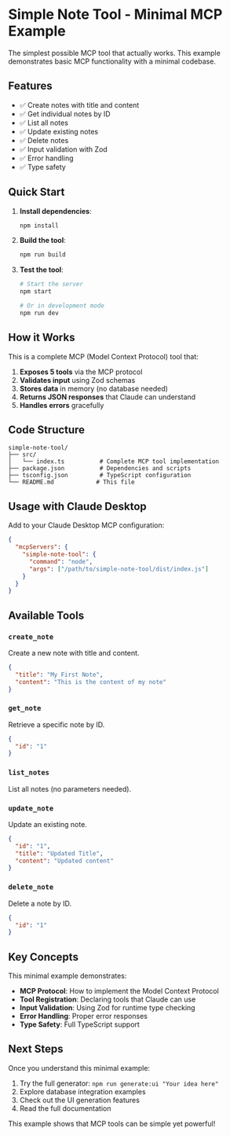 # Simple Note Tool - Minimal MCP Example

The simplest possible MCP tool that actually works. This example demonstrates basic MCP functionality with a minimal codebase.

## Features

- ✅ Create notes with title and content
- ✅ Get individual notes by ID  
- ✅ List all notes
- ✅ Update existing notes
- ✅ Delete notes
- ✅ Input validation with Zod
- ✅ Error handling
- ✅ Type safety

## Quick Start

1. **Install dependencies**:
   ```bash
   npm install
   ```

2. **Build the tool**:
   ```bash
   npm run build
   ```

3. **Test the tool**:
   ```bash
   # Start the server
   npm start
   
   # Or in development mode
   npm run dev
   ```

## How it Works

This is a complete MCP (Model Context Protocol) tool that:

1. **Exposes 5 tools** via the MCP protocol
2. **Validates input** using Zod schemas
3. **Stores data** in memory (no database needed)
4. **Returns JSON responses** that Claude can understand
5. **Handles errors** gracefully

## Code Structure

```
simple-note-tool/
├── src/
│   └── index.ts          # Complete MCP tool implementation
├── package.json          # Dependencies and scripts
├── tsconfig.json         # TypeScript configuration
└── README.md            # This file
```

## Usage with Claude Desktop

Add to your Claude Desktop MCP configuration:

```json
{
  "mcpServers": {
    "simple-note-tool": {
      "command": "node",
      "args": ["/path/to/simple-note-tool/dist/index.js"]
    }
  }
}
```

## Available Tools

### `create_note`
Create a new note with title and content.
```json
{
  "title": "My First Note",
  "content": "This is the content of my note"
}
```

### `get_note`
Retrieve a specific note by ID.
```json
{
  "id": "1"
}
```

### `list_notes`
List all notes (no parameters needed).

### `update_note`
Update an existing note.
```json
{
  "id": "1",
  "title": "Updated Title",
  "content": "Updated content"
}
```

### `delete_note`
Delete a note by ID.
```json
{
  "id": "1"
}
```

## Key Concepts

This minimal example demonstrates:

- **MCP Protocol**: How to implement the Model Context Protocol
- **Tool Registration**: Declaring tools that Claude can use
- **Input Validation**: Using Zod for runtime type checking
- **Error Handling**: Proper error responses
- **Type Safety**: Full TypeScript support

## Next Steps

Once you understand this minimal example:

1. Try the full generator: `npm run generate:ui "Your idea here"`
2. Explore database integration examples
3. Check out the UI generation features
4. Read the full documentation

This example shows that MCP tools can be simple yet powerful!